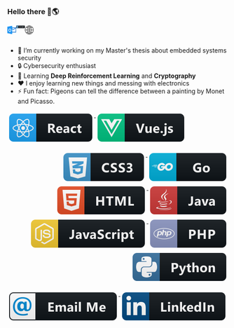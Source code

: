 ### Hello there 👋🌎

<a href="mailto:luisjrsm@hotmail.com">
  <img align="left" alt="Luis email" width="20px" src="https://raw.githubusercontent.com/FallenFoil/FallenFoil/master/assets/hotmail.svg" />
</a>
<a href="https://www.linkedin.com/in/lu%C3%ADs-macedo-29315218b/">
  <img align="left" alt="Luis LinkedIn" width="20px" src="https://raw.githubusercontent.com/FallenFoil/FallenFoil/master/assets/linkedin.svg" />
</a>
<a href="https://fallenfoil.github.io/">
  <img align="left" alt="Luis Website" width="20px" src="https://raw.githubusercontent.com/FallenFoil/FallenFoil/master/assets/website.svg" />
</a>

<br />
<br />

- 🔭 I’m currently working on my Master's thesis about embedded systems security
- 🔒 Cybersecurity enthusiast
- 🌱 Learning **Deep Reinforcement Learning** and **Cryptography**
- ❤️ I enjoy learning new things and messing with electronics
- ⚡ Fun fact: Pigeons can tell the difference between a painting by Monet and Picasso.

<p align="left">
  <a href="#">
    <img src="assets/react.svg" alt="react" style="vertical-align:top; margin:6px 4px">
  </a>
  <a href="#">
    <img src="assets/vue.svg" alt="vue" style="vertical-align:top; margin:6px 4px">
  </a>
</p>

<p align="right"><a href="#">
    <img src="assets/css3.svg" alt="css3" style="vertical-align:top; margin:6px 4px">
  </a>
  <a href="#">
    <img src="assets/go.svg" alt="go" style="vertical-align:top; margin:6px 4px">
  </a>  


  <a href="#">
    <img src="assets/html.svg" alt="html" style="vertical-align:top; margin:6px 4px">
  </a>  

  <a href="#">
    <img src="assets/java.svg" alt="java" style="vertical-align:top; margin:6px 4px">
  </a>  

  <a href="#">
    <img src="assets/js.svg" alt="js" style="vertical-align:top; margin:6px 4px">
  </a>  

  <a href="#">
    <img src="assets/php.svg" alt="php" style="vertical-align:top; margin:6px 4px">
  </a>  

  <a href="#">
    <img src="assets/python.svg" alt="python" style="vertical-align:top; margin:6px 4px">
  </a>
</p>

<p align="left">
  <a href="#">
    <img src="assets/email_me.svg" alt="email_me" style="vertical-align:top; margin:6px 4px">
  </a>

  <a href="#">
    <img src="assets/linkedin.svg" alt="linkedin" style="vertical-align:top; margin:6px 4px">
  </a>
</p>
